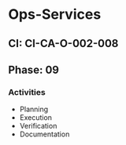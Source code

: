 # Ops-Services

## CI: CI-CA-O-002-008
## Phase: 09

### Activities
- Planning
- Execution
- Verification
- Documentation
